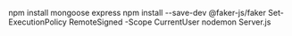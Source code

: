 npm install mongoose express
npm install --save-dev @faker-js/faker
Set-ExecutionPolicy RemoteSigned -Scope CurrentUser
nodemon Server.js